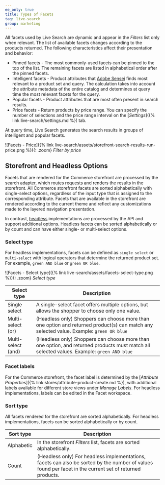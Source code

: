 ```yaml
---
ee_only: true
title: Types of Facets
tag: live-search
group: marketing
---
```


All facets used by Live Search are dynamic and appear in the _Filters_ list only when relevant. The list of available facets changes according to the products returned. The following characteristics affect their presentation and behavior:

- Pinned facets  - The most commonly-used facets can be pinned to the top of the list. The remaining facets are listed in alphabetical order after the pinned facets.
- Intelligent facets - Product attributes that [Adobe Sensei](https://www.adobe.com/sensei.html) finds most relevant to a product set and query. The calculation takes into account the attribute metadata of the entire catalog and determines at query time the most relevant facets for the query.
- Popular facets - Product attributes that are most often present in search results.
- Price facets - Return products by price range. You can specify the number of selections and the price range interval on the [_Settings_]({% link live-search/settings.md %}) tab.

At query time, Live Search generates the search results in groups of intelligent and popular facets.

![Facets - Price]({% link live-search/assets/storefront-search-results-run-price.png %}){: .zoom}
_Filter by price_

## Storefront and Headless Options

Facets that are rendered for the Commerce storefront are processed by the search adapter, which routes requests and renders the results in the storefront. All Commerce storefront facets are sorted alphabetically with single-select options, regardless of the input type that is assigned to the corresponding attribute. Facets that are available in the storefront are rendered according to the current theme and reflect any customizations made to the layered navigation presentation.

In contrast, [headless](https://devdocs.magento.com/guides/v2.4/architecture/archi_perspectives/webapi-vision.html) implementations are processed by the API and support additional options. Headless facets can be sorted alphabetically or by count and can have either single- or multi-select options.

### Select type

For headless implementations, facets can be defined as `single select` or `multi-select` with logical operators that determine the returned product set. For example, `green AND blue` or `green OR blue`.

![Facets - Select type]({% link live-search/assets/facets-select-type.png %}){: .zoom}
_Select type_

|**Select type**|**Description**|
|---|---|
|Single select |A single-select facet offers multiple options, but allows the shopper to choose only one value.|
|Multi-select (or) |(Headless only) Shoppers can choose more than one option and returned product(s) can match any selected value. Example: `green OR blue` |
|Multi-select (and) |(Headless only) Shoppers can choose more than one option, and returned products must match all selected values. Example: `green AND blue` |

### Facet labels

For the Commerce storefront, the facet label is determined by the [_Attribute Properties_]({% link stores/attribute-product-create.md %}), with additional labels available for different store views under _Manage Labels_. For headless implementations, labels can be edited in the Facet workspace.

### Sort type

All facets rendered for the storefront are sorted alphabetically.  For headless implementations, facets can be sorted alphabetically or by count.

|**Sort type**|**Description**|
|---|---|
|Alphabetic|In the storefront _Filters_ list, facets are sorted alphabetically.|
|Count|(Headless only) For headless implementations, facets can also be sorted by the number of values found per facet in the current set of returned products.|
